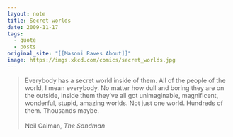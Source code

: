 ```yaml
---
layout: note
title: Secret worlds
date: 2009-11-17
tags:
  - quote
  - posts
original_site: "[[Masoni Raves About]]"
image: https://imgs.xkcd.com/comics/secret_worlds.jpg
---
```

> Everybody has a secret world inside of them. All of the people of the world, I mean everybody. No matter how dull and boring they are on the outside, inside them they’ve all got unimaginable, magnificent, wonderful, stupid, amazing worlds. Not just one world. Hundreds of them. Thousands maybe.
> <br><br>
> Neil Gaiman, *The Sandman*